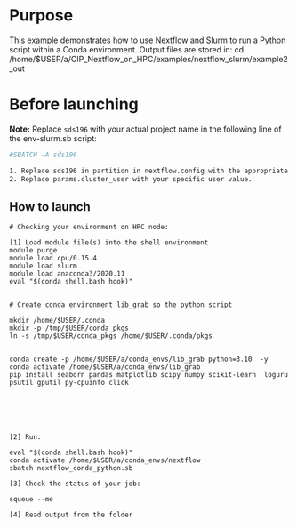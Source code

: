 # Purpose

This example demonstrates how to use Nextflow and Slurm to run a Python script within a Conda environment.
Output files are stored in:  cd /home/$USER/a/CIP_Nextflow_on_HPC/examples/nextflow_slurm/example2_out

# Before launching


**Note:** Replace `sds196` with your actual project name in the following line of the env-slurm.sb script:
```bash
#SBATCH -A sds196

1. Replace sds196 in partition in nextflow.config with the appropriate value for your  access configuration.
2. Replace params.cluster_user with your specific user value.

```

## How to launch 

```
# Checking your environment on HPC node:

[1] Load module file(s) into the shell environment
module purge
module load cpu/0.15.4
module load slurm
module load anaconda3/2020.11
eval "$(conda shell.bash hook)"


# Create conda environment lib_grab so the python script

mkdir /home/$USER/.conda
mkdir -p /tmp/$USER/conda_pkgs
ln -s /tmp/$USER/conda_pkgs /home/$USER/.conda/pkgs


conda create -p /home/$USER/a/conda_envs/lib_grab python=3.10  -y 
conda activate /home/$USER/a/conda_envs/lib_grab
pip install seaborn pandas matplotlib scipy numpy scikit-learn  loguru psutil gputil py-cpuinfo click






[2] Run:

eval "$(conda shell.bash hook)"
conda activate /home/$USER/a/conda_envs/nextflow
sbatch nextflow_conda_python.sb

[3] Check the status of your job:

squeue --me

[4] Read output from the folder


```
